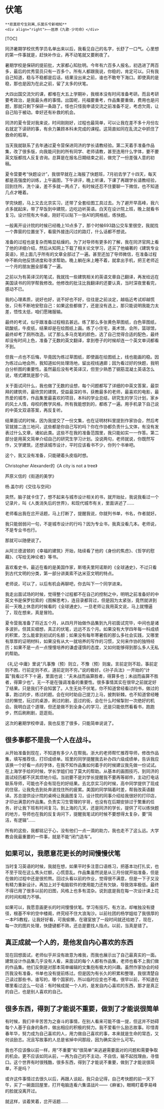 # 伏笔

``` admonish note
**悲莫悲兮生别离,乐莫乐兮新相知**       
<div align="right">——屈原《九歌·少司命》</div>
```

[TOC]


同济暑期学校优秀学员名单出来以后，我看见自己的名字，长舒了一口气。心里想的第一件事就是，赶快补作业，再不动笔就又要刷夜了。

暑期学校是保研的提前批，大家都心知肚明。今年有六百多人报名，初选进了两百多，最后的优秀营员只有一百多个。所有人都跟我说，你稳的，肯定可以。只有我自己知道，稳与不稳都是后话，结果没出来之前，谁也不敢夸下海口。即使真的是稳，那也是因为在此之前，留了太多的伏笔。

大四出国交流欠的课，都堆在大五上学期补，我根本没有时间准备考研。而且考研要考政治，是我最头疼的事情。出国呢，托福要重考，作品集要重做，费用也是问题，那就只剩下保研一条路了。怪也只怪我申请交流之前准备不足，考虑欠周，让自己陷于被动。幸好还有补救的机会。

同济的夏令营对我来说，时间刚刚好，过程也最简单，可以让我在差不多十月份左右就定下读研的事，有余力兼顾本科未完成的课程。这简直如同在乱流之中抓住了救命的稻草。

当天我就联系了去年通过夏令营保进同济的学长请教经验。第二天着手准备作品集，改了很多版，向我能问到的所有同学、老师请教，甚至连用什么字体，要不要英文版都找人反复咨询。总算是在报名日期结束之前，做完了一份差强人意的初稿。

夏令营要考“快题设计”，我很早就在上海报了快题班，7月初去学了十四天，每天都是高强度的训练，上午画图，下午讲评，晚上听课，下课了再跟学长请教经验，回到住所，洗个澡，差不多就一两点了，有时候还忍不住要聊一下微信，也不知道几点才睡着。

学完快题，马上又去北京实习，还带了全套绘图工具过去。为了避开早高峰，我六点多就起床，带了早饭到中建院，边吃边听英语。白天在设计院上班，晚上就看书复习。设计院有大书桌，刚好可以贴下一张A1的网格纸，练快题。

一般离开设计院的时候已经晚上10点多了，那个时候693路公交车里很空，我就找一个靠窗的位置坐下，看窗外接连闪过的路灯，什么话都不想说。

准备的过程也是复杂而略显枯燥的。为了对导师有更多的了解，我在同济官网上看了他的详细介绍，然后从知网上下载了相关论文学习，还买了他编著的《建筑专业英语》，把上面几乎所有的文章全部过了一遍。甚至还加了导师微信，在准备过程中不断向他反馈进度和寻求帮助。晚上躺在床上睡不着，就拿出手机，把王老师近一个月的朋友圈全部看了一遍。

之前以为有英译汉的笔试，我就找一些建筑相关的英语文章自己翻译，再发给远在美国读书的同学帮我修改。他修改的批注比我翻译的还要认真，当时深夜里看完，感动不已。

我的心理素质，说好也好，说不好也不好，往往是之前淡定，越临近考试却越慌张，只有不断地安慰自己：如果这些都做了，还是没有选上，那只能说明我能力太差，悟性太低，咱们愿赌服输。

最终的考试，似乎跟准备过程相去甚远。练了那么多张黄色草图纸，白色草图纸，硫酸纸，牛皮纸，结果却是在绘图纸上画。练了小住宅，美术馆，会所，篮球馆，最终却考了厕所改造。试了那么多马克笔的颜色，选了自己觉得合适的配色，最终却没有时间上色，准备了无数的英文翻译，拿到卷子的时候却连一个英文单词都看不到。

但我一点也不后悔，毕竟因为练过草图纸，即使画在绘图纸上，线也能画的稳。因为练过山地会所，我知道如何处理场地，留出视线通廊；因为看过好的快题，我明白分析图的重要性。虽然最后没有考英译汉，但至少熟悉了钢筋混凝土英语怎么说，塔式建筑是那个词。

关于面试问什么，我也做了无数的设想，每个问题都写了详细的中英文答案，最崇拜的建筑师，最欣赏的建筑，受益最深的书，获教最多的老师，最喜欢的电影，最热爱的城市，作品集里最喜欢的项目，本科的学业总结，研究生的学习计划，家乡的风土人情，母校的教学风格，所有我能想到的，都练了一遍。用手机录下自己说的中英文双语答案，再反复听。

结果面试的时候，因为我提交了一份文集，也在证明材料里提到作家协会，然后考官就接二连三地问，这些都是你自己写的吗？你在作协都负责什么文体，有没有发表过什么文章，诸如此类。这些不在我的准备范围里，我只能如实一一作答。第二部分是用英文简单介绍自己的研究生学习计划。没说两句，老师就说，你既然写作，又学建筑，还想读城市设计，平时应该看书不少，你列个书单吧。

这个，我又没有准备，只能硬着头皮临时想。

Christopher Alexander的《A city is not a tree》

芦原义信的《街道的美学》

杨.盖尔的《交往与空间》

突然，脑子就卡住了，想不起来与城市设计相关的书，就开始扯，我说我看过一个记录片，叫《人类消失后的世界》，和现代城市有关，里面讲述了……

老师看出我在岔开话题，马上打断了，提醒我说，你就列书单，书名，作者就好。

我只能弱弱问一句，不是城市设计的行吗？因为专业书，我真没看几本。老师说，不是专业书也行。

那就可以随便说了。

从阿兰德波顿的《幸福的建筑》开始，陆续看了他的《身份的焦虑》、《哲学的慰藉》、《写给无神论者》等书。

喜欢看史书，最近在看的是美国作家，斯塔夫里阿诺斯的《全球通史》，不过只看到古代文明的分类，第一部分讲美索不达米亚文明的特点。

老师说，可以了，以后有机会再聊吧，你去叫下一个同学进来。

我走出面试场的时候，觉得整个过程都不在自己的控制之中，明明之前准备好的中英文书是保罗拉索的《图解思考》，连目录都背过，但是因为太紧张，竟然就讲到前一天晚上休息的时候看的《全球通史》，一旦老师让我用英文说，马上就懵逼了，现在想来，真是冒险。

夏令营我准备了将近五个月，从四月开始做作品集到九月初面试完毕，中间也是诸多波折。但其实细想，真正的伏笔，远远不五个月。如果没有大学四年每一科成绩的积累，怎么能拿到初试的名额；如果没有每年寒暑假的那么多社会实践，又哪里有厚厚的证明材料，如果没有从大一就培养的写作的习惯，又何来作协的独特经历；如果不是一点一点慢慢培养的谦虚谨慎的态度，又如何能够得到那么多人无私的帮助。

《礼记·中庸》里说“凡事豫（预）则立，不豫（预）则废。言前定则不跲，事前定则不困，行前定则不疚，道前定则不穷。”说的极好。《孙子兵法》一开始的“计篇”我看过不下十遍，里面也说：“夫未战而庙算胜者，得算多也；未战而庙算不胜者，得算少也”。无一不是在强调准备的重要性。很多事情其实在很早之前就定好了结果。只是我们不自知罢了。人生无处不伏笔，你不知道曾经看过的书，做过的事，跑过的步，练过的题。会在何时助自己提刀上马，披荆斩棘。也不知道曾经睡过的懒觉，玩过的桌游，刷过的剧，逛过的街，会在什么时候掣肘一次绝好的机会。我明白这个道理，但还是做不到全身心的学习，还是只能依然看看书，跑跑步，然后刷刷剧，逛逛街。

 

这次的暑期学校申请，我也反思了很多，只能简单说说了。

## 很多事都不是我一个人在战斗。

从开始准备到现在，不知道有多少人在帮我。浙大的老师帮忙推荐导师，修改作品集，填写推荐信，打印成绩单。班里的同学提醒我去补办四六级成绩单，告诉我应该换一个好看一点的字体，在我不知作品集如何着手的时候建议我先做一份试试。在上海学手绘的时候，学长学姐们给了莫大的帮助。从基本的画图技巧，到同济的面试经历都不厌其烦地介绍。当初要不是刘学长提醒我不要再等邮件，主动打电话联系导师，可能也不会有现在的好结果。去北京实习的时候，高中同学提供了现成的住宿，让我免去到处奔波找住所的疲累。美国的同学隔着时差，帮我改英语翻译。苏总提供设计院的桌椅让我画图复习，设计院的同事介绍给我很好的打印店，才印出满意的作品集。负责实习生管理的宇哥，也没有在后期安排过于繁重的任务，好让我下班有时间复习。到上海的几天，还是同济的学长，提供了可以练快题的地方，导师也在我的反复询问下，提醒我笔试的时候不要想得太复杂，要“简洁，有逻辑”……

所有的这些，我都铭记于心，没有他们一点一滴的助力，我也走不了这么远。大学教会我最重要的一件事，就是不能“闭门造车”。

 

## 如果可以，我愿意花更长的时间慢慢伏笔

当时复习英语的时候，我就在想，如果平时多注意口语练习，把基本功打扎实，也不至于现在这么焦头烂额，心慌意乱。作品集虽然说是从三月份就开始准备，但是在做的过程中还是很煎熬。回过头看以前的作业，觉得很不满意，但是一下子又没有精力重新设计。再加上对于电脑软件的使用能力还有欠缺，导致效率极低。最终不得已用了很多以前的旧图，风格上也多有混杂。说到底是我在每一次设计课上花的时间和精力不够。

如果可以，我愿意画更长的时间慢慢伏笔。学习有技巧，有方法，却唯独没有捷径，根基不牢的空中楼阁，终究经不住大浪淘沙。以前社团的杨学姐给了我很厚的一本PS教程，让我好好看，可我偷懒，在寝室放了一段时间就还给她了，现在，每一次的图片处理，快捷键都不熟，还总是要找人指点。以前，当真是错了。



## 真正成就一个人的，是他发自内心喜欢的东西

现在回想面试，老师似乎并没有故意为难我，而我也展示出了自己最真实的一面。建筑设计作品集几乎没有人看，来面试的每个人都有作品集，老师也看不上我们做的作品集。他们反倒是对那本简单编辑的文集抱有极大的兴趣。虽然作家协会的经历我没有准备，书单也没有提前练过。但是因为有长久的积累和整理，我很清楚自己读过那些书，谁写的，哪个国家的，所以临时应变也不难。很早以前，不知道在哪里看过这么一句话：有时候成就一个人的，是发自内心喜欢的东西，那才是真正的自己，也是别人喜欢的自己。



## 很多东西，得到了才能说不重要，做到了才能说很简单

有时候，我们辛辛苦苦为之奋斗的事情，在别人看来可能不值一提，但这并不妨碍每个人基于自身的条件，做出相应的积极的努力。我不爱看什么励志故事。珍惜青春年华，努力成为自己喜欢的人，用力做自己喜欢的事，本来就是生命的常态，又何谈励志。况且写故事的人总是省掉中间那段，因为确实没什么可写。

我也不应该像以前一样，用“不重要”和“很简单”来逃避需要面对的问题和需要争取的机会。更不应该如同从前，一再为自己的不主动，不自信，输不起找理由，寻借口。这个世界有时很残酷，很多东西，得到了才能说不重要，做到了才能说很简单，不是吗？

或许这件事情过去很久以后，再跟人谈起，我只会记得，自己考快题的前一天下午，买了一碗面回屋里，打开电脑连看六集谍战片——《麻雀》，眼睛盯着李易峰的脸就没离开过。

就这样，谈着笑着，岔开话题……

